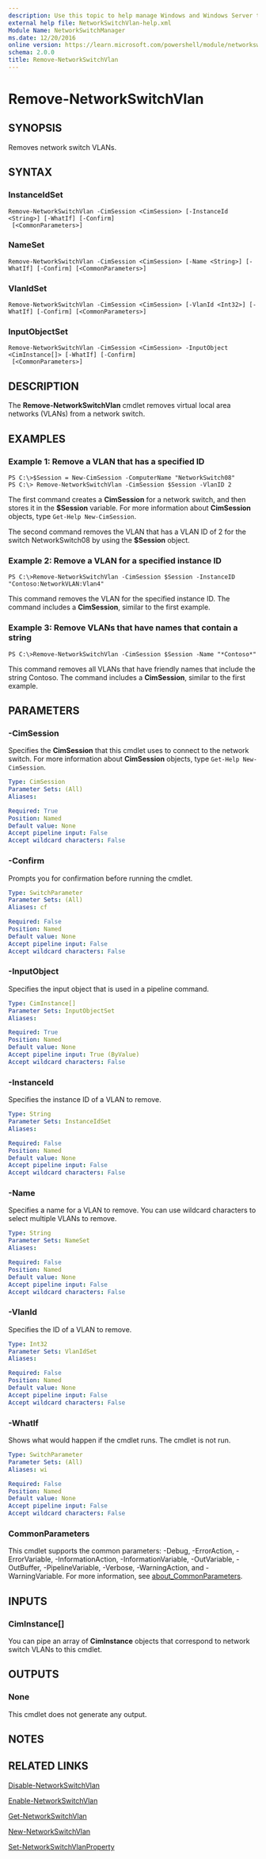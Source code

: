 ```yaml
---
description: Use this topic to help manage Windows and Windows Server technologies with Windows PowerShell.
external help file: NetworkSwitchVlan-help.xml
Module Name: NetworkSwitchManager
ms.date: 12/20/2016
online version: https://learn.microsoft.com/powershell/module/networkswitchmanager/remove-networkswitchvlan?view=windowsserver2019-ps&wt.mc_id=ps-gethelp
schema: 2.0.0
title: Remove-NetworkSwitchVlan
---
```


# Remove-NetworkSwitchVlan

## SYNOPSIS
Removes network switch VLANs.

## SYNTAX

### InstanceIdSet
```
Remove-NetworkSwitchVlan -CimSession <CimSession> [-InstanceId <String>] [-WhatIf] [-Confirm]
 [<CommonParameters>]
```

### NameSet
```
Remove-NetworkSwitchVlan -CimSession <CimSession> [-Name <String>] [-WhatIf] [-Confirm] [<CommonParameters>]
```

### VlanIdSet
```
Remove-NetworkSwitchVlan -CimSession <CimSession> [-VlanId <Int32>] [-WhatIf] [-Confirm] [<CommonParameters>]
```

### InputObjectSet
```
Remove-NetworkSwitchVlan -CimSession <CimSession> -InputObject <CimInstance[]> [-WhatIf] [-Confirm]
 [<CommonParameters>]
```

## DESCRIPTION
The **Remove-NetworkSwitchVlan** cmdlet removes virtual local area networks (VLANs) from a network switch.

## EXAMPLES

### Example 1: Remove a VLAN that has a specified ID
```
PS C:\>$Session = New-CimSession -ComputerName "NetworkSwitch08"
PS C:\> Remove-NetworkSwitchVlan -CimSession $Session -VlanID 2
```

The first command creates a **CimSession** for a network switch, and then stores it in the **$Session** variable.
For more information about **CimSession** objects, type `Get-Help New-CimSession`.

The second command removes the VLAN that has a VLAN ID of 2 for the switch NetworkSwitch08 by using the **$Session** object.

### Example 2: Remove a VLAN for a specified instance ID
```
PS C:\>Remove-NetworkSwitchVlan -CimSession $Session -InstanceID "Contoso:NetworkVLAN:Vlan4"
```

This command removes the VLAN for the specified instance ID.
The command includes a **CimSession**, similar to the first example.

### Example 3: Remove VLANs that have names that contain a string
```
PS C:\>Remove-NetworkSwitchVlan -CimSession $Session -Name "*Contoso*"
```

This command removes all VLANs that have friendly names that include the string Contoso.
The command includes a **CimSession**, similar to the first example.

## PARAMETERS

### -CimSession
Specifies the **CimSession** that this cmdlet uses to connect to the network switch.
For more information about **CimSession** objects, type `Get-Help New-CimSession`.

```yaml
Type: CimSession
Parameter Sets: (All)
Aliases: 

Required: True
Position: Named
Default value: None
Accept pipeline input: False
Accept wildcard characters: False
```

### -Confirm
Prompts you for confirmation before running the cmdlet.

```yaml
Type: SwitchParameter
Parameter Sets: (All)
Aliases: cf

Required: False
Position: Named
Default value: None
Accept pipeline input: False
Accept wildcard characters: False
```

### -InputObject
Specifies the input object that is used in a pipeline command.

```yaml
Type: CimInstance[]
Parameter Sets: InputObjectSet
Aliases: 

Required: True
Position: Named
Default value: None
Accept pipeline input: True (ByValue)
Accept wildcard characters: False
```

### -InstanceId
Specifies the instance ID of a VLAN to remove.

```yaml
Type: String
Parameter Sets: InstanceIdSet
Aliases: 

Required: False
Position: Named
Default value: None
Accept pipeline input: False
Accept wildcard characters: False
```

### -Name
Specifies a name for a VLAN to remove.
You can use wildcard characters to select multiple VLANs to remove.

```yaml
Type: String
Parameter Sets: NameSet
Aliases: 

Required: False
Position: Named
Default value: None
Accept pipeline input: False
Accept wildcard characters: False
```

### -VlanId
Specifies the ID of a VLAN to remove.

```yaml
Type: Int32
Parameter Sets: VlanIdSet
Aliases: 

Required: False
Position: Named
Default value: None
Accept pipeline input: False
Accept wildcard characters: False
```

### -WhatIf
Shows what would happen if the cmdlet runs. The cmdlet is not run.

```yaml
Type: SwitchParameter
Parameter Sets: (All)
Aliases: wi

Required: False
Position: Named
Default value: None
Accept pipeline input: False
Accept wildcard characters: False
```

### CommonParameters
This cmdlet supports the common parameters: -Debug, -ErrorAction, -ErrorVariable, -InformationAction, -InformationVariable, -OutVariable, -OutBuffer, -PipelineVariable, -Verbose, -WarningAction, and -WarningVariable. For more information, see [about_CommonParameters](https://go.microsoft.com/fwlink/?LinkID=113216).

## INPUTS

### CimInstance[]
You can pipe an array of **CimInstance** objects that correspond to network switch VLANs to this cmdlet.

## OUTPUTS

### None
This cmdlet does not generate any output.

## NOTES

## RELATED LINKS

[Disable-NetworkSwitchVlan](./Disable-NetworkSwitchVlan.md)

[Enable-NetworkSwitchVlan](./Enable-NetworkSwitchVlan.md)

[Get-NetworkSwitchVlan](./Get-NetworkSwitchVlan.md)

[New-NetworkSwitchVlan](./New-NetworkSwitchVlan.md)

[Set-NetworkSwitchVlanProperty](./Set-NetworkSwitchVlanProperty.md)

